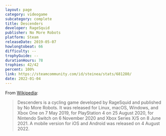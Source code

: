 ```yaml
---
layout: page
category: videogame
subcategory: complete
title: Descenders
developer: RageSquid
publisher: No More Robots
platform: Steam
releaseDate: 2019-05-07
howlongtobeat: 66
difficulty: --
trophyGuide: --
durationHours: 78
trophies: 42/42
percent: 100%
link: https://steamcommunity.com/id/steinea/stats/681280/
date: 2022-01-04
---
```


From [Wikipedia](https://en.wikipedia.org/wiki/Descenders):

> Descenders is a cycling game developed by RageSquid and published by No More Robots. It was released for Linux, macOS, Windows, and Xbox One on 7 May 2019, for PlayStation 4 on 25 August 2020, for Nintendo Switch on 6 November 2020 and Xbox Series X/S on 8 June 2021. A mobile version for iOS and Android was released on 4 August 2022.

